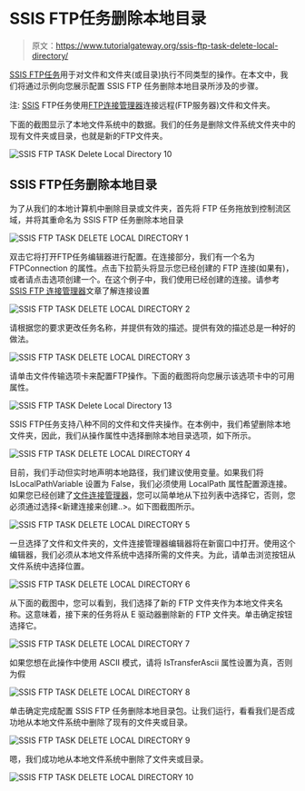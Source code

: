 # SSIS FTP任务删除本地目录

> 原文：<https://www.tutorialgateway.org/ssis-ftp-task-delete-local-directory/>

[SSIS FTP任务](https://www.tutorialgateway.org/ssis-ftp-task/)用于对文件和文件夹(或目录)执行不同类型的操作。在本文中，我们将通过示例向您展示配置 SSIS FTP 任务删除本地目录所涉及的步骤。

注: [SSIS](https://www.tutorialgateway.org/ssis/) FTP任务使用[FTP连接管理器](https://www.tutorialgateway.org/ssis-ftp-connection-manager/)连接远程(FTP服务器)文件和文件夹。

下面的截图显示了本地文件系统中的数据。我们的任务是删除文件系统文件夹中的现有文件夹或目录，也就是新的FTP文件夹。

![SSIS FTP TASK Delete Local Directory 10](img/4a85562e8a5c7833dc4d8796422484ef.png)

## SSIS FTP任务删除本地目录

为了从我们的本地计算机中删除目录或文件夹，首先将 FTP 任务拖放到控制流区域，并将其重命名为 SSIS FTP 任务删除本地目录

![SSIS FTP TASK DELETE LOCAL DIRECTORY 1](img/0b339ecd06ac8a781795abb31d08d958.png)

双击它将打开FTP任务编辑器进行配置。在连接部分，我们有一个名为 FTPConnection 的属性。点击下拉箭头将显示您已经创建的 FTP 连接(如果有)，或者请点击<new connection..="">选项创建一个。在这个例子中，我们使用已经创建的连接。请参考 [SSIS FTP 连接管理器](https://www.tutorialgateway.org/ssis-ftp-connection-manager/)文章了解连接设置</new>

![SSIS FTP TASK DELETE LOCAL DIRECTORY 2](img/489abb8d183adcb2b7c71527e1c75fd2.png)

请根据您的要求更改任务名称，并提供有效的描述。提供有效的描述总是一种好的做法。

![SSIS FTP TASK DELETE LOCAL DIRECTORY 3](img/99972188c6aad73567c539332e0b2125.png)

请单击文件传输选项卡来配置FTP操作。下面的截图将向您展示该选项卡中的可用属性。

![SSIS FTP TASK Delete Local Directory 13](img/5b7a979f761dae6cf1f70ecede765bb0.png)

SSIS FTP任务支持八种不同的文件和文件夹操作。在本例中，我们希望删除本地文件夹，因此，我们从操作属性中选择删除本地目录选项，如下所示。

![SSIS FTP TASK DELETE LOCAL DIRECTORY 4](img/89bc84c9c939a79467678041e21b502b.png)

目前，我们手动但实时地声明本地路径，我们建议使用变量。如果我们将 IsLocalPathVariable 设置为 False，我们必须使用 LocalPath 属性配置源连接。如果您已经创建了[文件连接管理器](https://www.tutorialgateway.org/file-connection-manager-in-ssis/)，您可以简单地从下拉列表中选择它，否则，您必须通过选择<新建连接来创建..>。如下图截图所示。

![SSIS FTP TASK DELETE LOCAL DIRECTORY 5](img/ecb6957b9382b07aafc65f5832790a50.png)

一旦选择了文件和文件夹的<new connection..="">，文件连接管理器编辑器将在新窗口中打开。使用这个编辑器，我们必须从本地文件系统中选择所需的文件夹。为此，请单击浏览按钮从文件系统中选择位置。</new>

![SSIS FTP TASK DELETE LOCAL DIRECTORY 6](img/f662ee2ce270412da885fac00550997f.png)

从下面的截图中，您可以看到，我们选择了新的 FTP 文件夹作为本地文件夹名称。这意味着，接下来的任务将从 E 驱动器删除新的 FTP 文件夹。单击确定按钮选择它。

![SSIS FTP TASK DELETE LOCAL DIRECTORY 7](img/201f9700d1b881247bf85362ad31cb5a.png)

如果您想在此操作中使用 ASCII 模式，请将 IsTransferAscii 属性设置为真，否则为假

![SSIS FTP TASK DELETE LOCAL DIRECTORY 8](img/6118708f154b0737aa782f1ad60ef2f8.png)

单击确定完成配置 SSIS FTP 任务删除本地目录包。让我们运行，看看我们是否成功地从本地文件系统中删除了现有的文件夹或目录。

![SSIS FTP TASK DELETE LOCAL DIRECTORY 9](img/0484cedbb6e3c521b06b05e8fa838c30.png)

嗯，我们成功地从本地文件系统中删除了文件夹或目录。

![SSIS FTP TASK DELETE LOCAL DIRECTORY 10](img/14df9cc9d41e888e5336a3bfe4687a33.png)